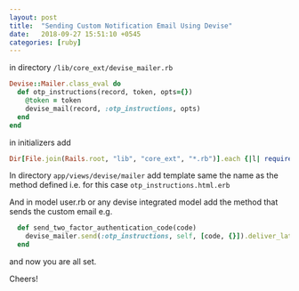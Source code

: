 ```yaml
---
layout: post
title:  "Sending Custom Notification Email Using Devise"
date:   2018-09-27 15:51:10 +0545
categories: [ruby]
---
```


in directory  ```/lib/core_ext/devise_mailer.rb```

```ruby
Devise::Mailer.class_eval do
  def otp_instructions(record, token, opts={})
    @token = token
    devise_mail(record, :otp_instructions, opts)
  end
end
```


in initializers add

```ruby
Dir[File.join(Rails.root, "lib", "core_ext", "*.rb")].each {|l| require l }
```

In directory  ```app/views/devise/mailer``` add template same the name as the method defined 
i.e. for this case  ```otp_instructions.html.erb```

And in model user.rb or any devise integrated model add the method that sends the custom email
e.g. 

```ruby
  def send_two_factor_authentication_code(code)
    devise_mailer.send(:otp_instructions, self, [code, {}]).deliver_later
  end
```


and now you are all set.

Cheers!




